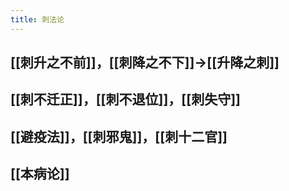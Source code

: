 ```yaml
---
title: 刺法论
---
```


## [[刺升之不前]]，[[刺降之不下]]->[[升降之刺]]
## [[刺不迁正]]，[[刺不退位]]，[[刺失守]]
## [[避疫法]]，[[刺邪鬼]]，[[刺十二官]]
## [[本病论]]
